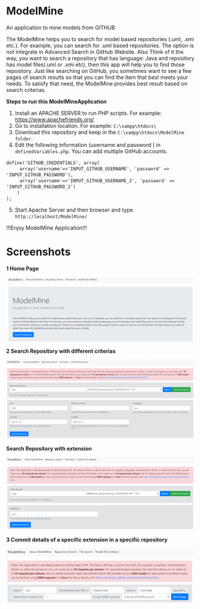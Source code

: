 # ModelMine
An application to mine models from GITHUB

The ModelMine helps you to search for model based repositories (.uml, .xmi etc.). For example, you can search for .uml based repositories. The option is not integrate in Advanced Search in GitHub Website. Also Think of it the way, you want to search a repository that has language: Java and repository has model files(.uml or .xmi etc), then this app will help you to find those repository. Just like searching on GitHub, you sometimes want to see a few pages of search results so that you can find the item that best meets your needs. To satisfy that need, the ModelMine provides best result based on search criterias.


**Steps to run this ModelMineApplication**

1. Install an APACHE SERVER to run PHP scripts. For example: https://www.apachefriends.org/ 
2. Go to installation location. For example: `C:\xampp\htdocs\`
3. Download this repository and keep in the `C:\xampp\htdocs\ModelMine folder`.
4. Edit the following information (username and password ) in  `definedVariables.php`. You can add multiple GitHub accounts.
```
define('GITHUB_CREDENTIALS', array(	
	 array('username'=>'INPUT_GITHUB_USERNAME', 'password' => 'INPUT_GITHUB_PASSWORD'),
	 array('username'=>'INPUT_GITHUB_USERNAME_2', 'password' => 'INPUT_GITHUB_PASSWORD_2')
	)
);
```
5. Start Apache Server and then browser and type `http://localhost/ModelMine/`

!!!Enjoy ModelMine Application!!!

# Screenshots
**1 Home Page**

![picture](img/index.png)

**2 Search Repository with different criterias**

![picture](img/repository_all.gif)

**Search Repository with extension**

![picture](img/file.png)

**3 Commit details of a specific extension in a specific repository**

![picture](img/commit_details_all.gif)
